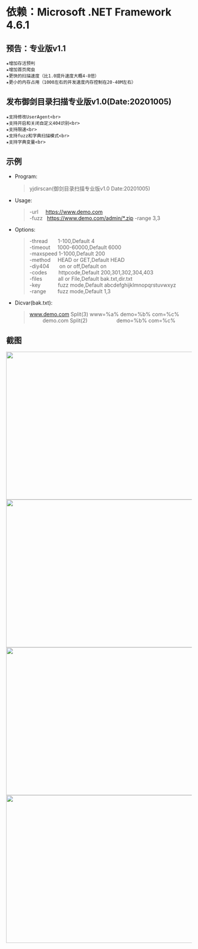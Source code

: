 # 依赖：Microsoft .NET Framework 4.6.1
## 预告：专业版v1.1
    ★增加存活预判
    ★增加首页爬虫
    ★更快的扫描速度（比1.0提升速度大概4-8倍）
    ★更小的内存占用（1000左右的并发速度内存控制在20-40M左右）

## 发布御剑目录扫描专业版v1.0(Date:20201005)
    ★支持修改UserAgent<br>
    ★支持开启和关闭自定义404识别<br>
    ★支持限速<br>
    ★支持fuzz和字典扫描模式<br>
    ★支持字典变量<br>
## 示例
* Program:
     > yjdirscan(御剑目录扫描专业版v1.0 Date:20201005)
* Usage:
     > -url&nbsp;&nbsp;&nbsp;&nbsp;&nbsp;https://www.demo.com<br>
     > -fuzz&nbsp;&nbsp;&nbsp;https://www.demo.com/admin/*.zip -range 3,3
* Options:
     > -thread&nbsp;&nbsp;&nbsp;&nbsp;&nbsp;&nbsp;&nbsp;1-100,Default 4<br>
     > -timeout&nbsp;&nbsp;&nbsp;&nbsp;&nbsp;1000-60000,Default 6000<br>
     > -maxspeed&nbsp;1-1000,Default 200<br>
     > -method&nbsp;&nbsp;&nbsp;&nbsp;&nbsp;HEAD or GET,Default HEAD<br>
     > -diy404&nbsp;&nbsp;&nbsp;&nbsp;&nbsp;&nbsp;&nbsp;on or off,Default on<br>
     > -codes&nbsp;&nbsp;&nbsp;&nbsp;&nbsp;&nbsp;&nbsp;&nbsp;httpcode,Default 200,301,302,304,403<br>
     > -files&nbsp;&nbsp;&nbsp;&nbsp;&nbsp;&nbsp;&nbsp;&nbsp;&nbsp;&nbsp;&nbsp;all or File,Default bak.txt,dir.txt<br>
     > -key&nbsp;&nbsp;&nbsp;&nbsp;&nbsp;&nbsp;&nbsp;&nbsp;&nbsp;&nbsp;&nbsp;&nbsp;fuzz mode,Default abcdefghijklmnopqrstuvwxyz<br>
     > -range&nbsp;&nbsp;&nbsp;&nbsp;&nbsp;&nbsp;&nbsp;&nbsp;fuzz mode,Default 1,3
* Dicvar(bak.txt):
     > www.demo.com Split(3)  www=%a% demo=%b% com=%c%<br>
     > &nbsp;&nbsp;&nbsp;&nbsp;&nbsp;&nbsp;&nbsp;&nbsp;&nbsp;demo.com Split(2)&nbsp;&nbsp;&nbsp;&nbsp;&nbsp;&nbsp;&nbsp;&nbsp;&nbsp;&nbsp;&nbsp;&nbsp;&nbsp;&nbsp;&nbsp;&nbsp;&nbsp;&nbsp;&nbsp;&nbsp;demo=%b% com=%c%
## 截图
<img src="https://github.com/foryujian/yjdirscan/blob/main/img/404.png" width="800px" height="400px"/><br>
    <img src="https://github.com/foryujian/yjdirscan/blob/main/img/c1.png" width="800px"  height="400px"/><br>
    <img src="https://github.com/foryujian/yjdirscan/blob/main/img/dicscan.png" width="800px"  height="400px"/><br>
    <img src="https://github.com/foryujian/yjdirscan/blob/main/img/fuzzscan.png" width="800px"  height="400px"/><br>
